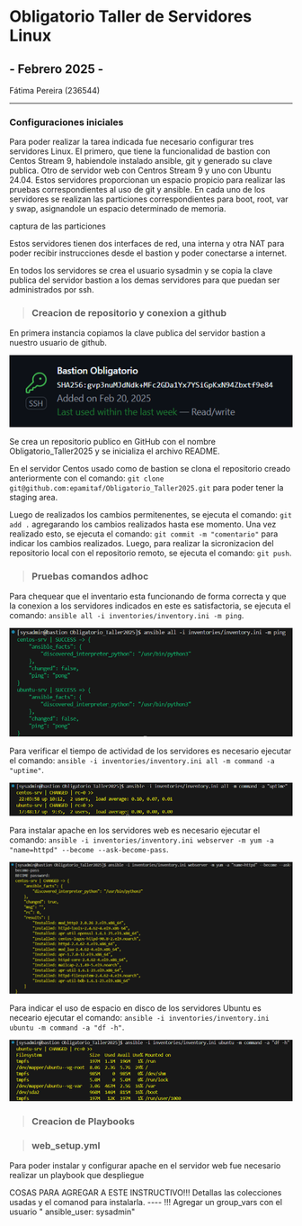 # Obligatorio Taller de Servidores Linux
## - Febrero 2025 -

Fátima Pereira (236544)

---
### Configuraciones iniciales

Para poder realizar la tarea indicada fue necesario configurar tres servidores Linux. El primero, que tiene la funcionalidad de bastion con Centos Stream 9, habiendole instalado ansible, git y generado su clave publica. Otro de servidor web con Centros Stream 9 y uno con Ubuntu 24.04. Estos servidores proporcionan un espacio propicio para realizar las pruebas correspondientes al uso de git y ansible. 
En cada uno de los servidores se realizan las particiones correspondientes para boot, root, var y swap, asignandole un espacio determinado de memoria.

captura de las particiones

Estos servidores tienen dos interfaces de red, una interna y otra NAT para poder recibir instrucciones desde el bastion y poder conectarse a internet.  

En todos los servidores se crea el usuario sysadmin y se copia la clave publica del servidor bastion a los demas servidores para que puedan ser administrados por ssh.


> ### Creacion de repositorio y conexion a github

En primera instancia copiamos la clave publica del servidor bastion a nuestro usuario de github.

![conexion ssh](results/SSH1.png)

Se crea un repositorio publico en GitHub con el nombre Obligatorio_Taller2025 y se inicializa el archivo README.

En el servidor Centos usado como de bastion se clona el repositorio creado anteriormente con el comando: `git clone git@github.com:epamitaf/Obligatorio_Taller2025.git` para poder tener la staging area.

Luego de realizados los cambios permitenentes, se ejecuta el comando: `git add .` agregarando los cambios realizados hasta ese momento. Una vez realizado esto, se ejecuta el comando: `git commit -m "comentario"` para indicar los cambios realizados. Luego, para realizar la sicronizacion del repositorio local con el repositorio remoto, se ejecuta el comando: `git push`.

> ### Pruebas comandos adhoc

Para chequear que el inventario esta funcionando de forma correcta y que la conexion a los servidores indicados en este es satisfactoria, se ejecuta el comando: `ansible all -i inventories/inventory.ini -m ping`.

![ping ansible](results/ansibleping.png)

Para verificar el tiempo de actividad de los servidores es necesario ejecutar el comando: `ansible -i inventories/inventory.ini all -m command -a "uptime"`.

![uotime image](results/uptime.png)

Para instalar apache en los servidores web es necesario ejecutar el comando: `ansible -i inventories/inventory.ini webserver -m yum -a "name=httpd" --become --ask-become-pass`.

![instalacion de apache](results/installapache.png)

Para indicar el uso de espacio en disco de los servidores Ubuntu es neceario ejecutar el comando: `ansible -i inventories/inventory.ini ubuntu -m command -a "df -h"`.

![espacio en disco ubuntu](results/diskubuntu.png)


> ### Creacion de Playbooks

> ### web_setup.yml

Para poder instalar y configurar apache en el servidor web fue necesario realizar un playbook que despliegue 









COSAS PARA AGREGAR A ESTE INSTRUCTIVO!!! 
Detallas las colecciones usadas y el comanod para instalarla.
---- !!! Agregar un group_vars con el usuario " ansible_user: sysadmin"



